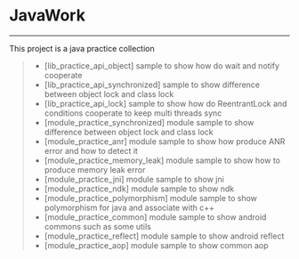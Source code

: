 # JavaWork

------

This project is a java practice collection

> * [lib_practice_api_object] sample to show how do wait and notify cooperate
> * [lib_practice_api_synchronized] sample to show difference between object lock and class lock
> * [lib_practice_api_lock] sample to show how do ReentrantLock and conditions cooperate to keep multi threads sync
> * [module_practice_synchronized] module sample to show difference between object lock and class lock
> * [module_practice_anr] module sample to show how produce ANR error and how to detect it
> * [module_practice_memory_leak] module sample to show how to produce memory leak error
> * [module_practice_jni] module sample to show jni 
> * [module_practice_ndk] module sample to show ndk
> * [module_practice_polymorphism] module sample to show polymorphism for java and associate with c++
> * [module_practice_common] module sample to show android commons such as some utils 
> * [module_practice_reflect] module sample to show android reflect   
> * [module_practice_aop] module sample to show common aop   